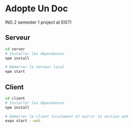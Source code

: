 # Adopte Un Doc
ING 2 semester 1 project at EISTI

## Serveur
```sh
cd server
# Installer les dépendances
npm install

# Démarrer le serveur local
npm start
```

## Client
```sh
cd client
# Installer les dépendances
npm install

# Démarrer le client localement et ouvrir la version web
expo start --web
```